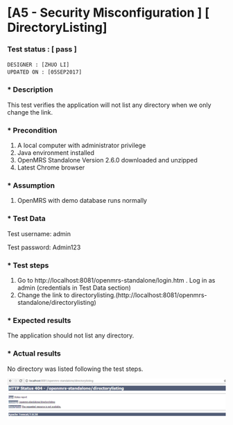 # [A5 - Security Misconfiguration ] [ DirectoryListing]
### Test status : [ pass ]
`DESIGNER : [ZHUO LI]` <br/>
`UPDATED ON : [05SEP2017]` <br/>

### * Description

This test verifies the application will not list any directory when we only change the link.


### * Precondition
1. A local computer with administrator privilege
2. Java environment installed
3. OpenMRS Standalone Version 2.6.0 downloaded and unzipped
4. Latest Chrome browser

### * Assumption
1. OpenMRS with demo database runs normally

### * Test Data
Test username: admin

Test password: Admin123

### * Test steps
1. Go to http://localhost:8081/openmrs-standalone/login.htm . Log in as admin (credentials in Test Data section)
2. Change the link to directorylisting.(http://localhost:8081/openmrs-standalone/directorylisting)

### * Expected results
The application should not list any directory.

### * Actual results
No directory was listed following the test steps.

![alt text](https://github.com/genterist/openMRS-Security/blob/master/1-OWASP-Assesment/Test%20Result/A5_002.PNG)
